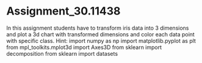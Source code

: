 # Assignment_30.11438
In this assignment students have to transform iris data into 3 dimensions and plot a 3d
chart with transformed dimensions and color each data point with specific class.
Hint:
import numpy as np
import matplotlib.pyplot as plt
from mpl_toolkits.mplot3d import Axes3D
from sklearn import decomposition
from sklearn import datasets
